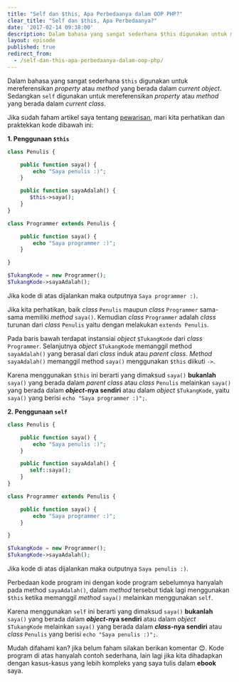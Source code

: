 ```yaml
---
title: "Self dan $this, Apa Perbedaanya dalam OOP PHP?"
clear_title: "Self dan $this, Apa Perbedaanya?"
date: '2017-02-14 09:38:00'
description: Dalam bahasa yang sangat sederhana $this digunakan untuk mereferensikan property atau method yang berada dalam current object. Sedangkan self digunakan untuk mereferensikan property atau method yang berada dalam current class.
layout: episode
published: true
redirect_from:
  - /self-dan-this-apa-perbedaanya-dalam-oop-php/
---
```


Dalam bahasa yang sangat sederhana `$this` digunakan untuk mereferensikan _property_ atau _method_ yang berada dalam _current object_. Sedangkan `self` digunakan untuk mereferensikan _property_ atau _method_ yang berada dalam _current class_.

Jika sudah faham artikel saya tentang <a href="{{ site.url }}/object-oriented-php/pewarisan-object-inheritance-dalam-oop-php/" target="_blank">pewarisan</a>, mari kita perhatikan dan praktekkan kode dibawah ini:

**1. Penggunaan `$this`**

```php
class Penulis {

    public function saya() {
        echo "Saya penulis :)";
    }

    public function sayaAdalah() {
       $this->saya();
    }
}

class Programmer extends Penulis {

    public function saya() {
        echo "Saya programmer :)";
    }

}

$TukangKode = new Programmer();
$TukangKode->sayaAdalah();
```

Jika kode di atas dijalankan maka outputnya `Saya programmer :)`.

Jika kita perhatikan, baik _class_ `Penulis` maupun _class_ `Programmer` sama-sama memiliki _method_ `saya()`. Kemudian _class_ `Programmer` adalah _class_ turunan dari _class_ `Penulis` yaitu dengan melakukan `extends Penulis`.

Pada baris bawah terdapat instansiai _object_ `$TukangKode` dari _class_ `Programmer`. Selanjutnya _object_ `$TukangKode` memanggil method `sayaAdalah()` yang berasal dari _class_ induk atau _parent class_. _Method_ `sayaAdalah()` memanggil method `saya()` menggunakan `$this` diikuti `->`.

Karena menggunakan `$this` ini berarti yang dimaksud `saya()` **bukanlah** `saya()` yang berada dalam _parent class_ atau _class_ `Penulis` melainkan `saya()` yang berada dalam **_object_-nya sendiri** atau dalam _object_ `$TukangKode`, yaitu `saya()` yang berisi `echo "Saya programmer :)";`.

**2. Penggunaan `self`**

```php
class Penulis {

    public function saya() {
        echo "Saya penulis :)";
    }

    public function sayaAdalah() {
       self::saya();
    }
}

class Programmer extends Penulis {

    public function saya() {
        echo "Saya programmer :)";
    }

}

$TukangKode = new Programmer();
$TukangKode->sayaAdalah();
```

Jika kode di atas dijalankan maka outputnya `Saya penulis :)`.

Perbedaan kode program ini dengan kode program sebelumnya hanyalah pada method `sayaAdalah()`, dalam _method_ tersebut tidak lagi menggunakan `$this` ketika memanggil _method_ `saya()` melainkan menggunakan `self`.

Karena menggunakan `self` ini berarti yang dimaksud `saya()` **bukanlah** `saya()` yang berada dalam **_object_-nya sendiri** atau dalam _object_ `$TukangKode` melainkan `saya()` yang berada dalam **_class_-nya sendiri** atau _class_ `Penulis` yang berisi `echo "Saya penulis :)";`.

Mudah difahami kan? jika belum faham silakan berikan komentar :blush:. Kode program di atas hanyalah contoh sederhana, lain lagi jika kita dihadapkan dengan kasus-kasus yang lebih kompleks yang saya tulis dalam **ebook** saya.
